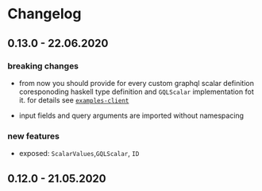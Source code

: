 # Changelog

## 0.13.0 - 22.06.2020

### breaking changes

- from now you should provide for every custom graphql scalar definition coresponoding haskell type definition and `GQLScalar` implementation fot it. for details see [`examples-client`](https://github.com/morpheusgraphql/morpheus-graphql/tree/master/examples-client)

- input fields and query arguments are imported without namespacing

### new features

- exposed: `ScalarValues`,`GQLScalar`, `ID`

## 0.12.0 - 21.05.2020
